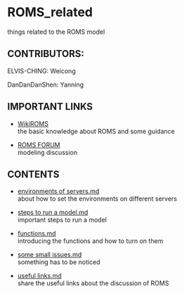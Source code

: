 # ROMS_related
things related to the ROMS model

## CONTRIBUTORS:
ELVIS-CHING: Weicong

DanDanDanShen: Yanning

## IMPORTANT LINKS
* [WikiROMS](https://www.myroms.org/forum/viewforum.php?f=13)  
  the basic knowledge about ROMS and some guidance

* [ROMS FORUM](https://www.myroms.org/forum/viewforum.php?f=13)  
  modeling discussion
  
## CONTENTS
* [environments of servers.md](https://github.com/ELVIS-CHING/ROMS_related/blob/main/enviroments%20of%20servers.md)  
about how to set the environments on different servers  

* [steps to run a model.md](https://github.com/ELVIS-CHING/ROMS_related/blob/main/steps%20to%20run%20a%20model.md)  
important steps to run a model  

* [functions.md](https://github.com/ELVIS-CHING/ROMS_related/blob/main/functions.md)  
introducing the functions and how to turn on them  

* [some small issues.md](https://github.com/ELVIS-CHING/ROMS_related/blob/main/some%20small%20issues.md)  
something has to be noticed  

* [useful links.md](https://github.com/ELVIS-CHING/ROMS_related/blob/main/useful%20links.md)  
share the useful links about the discussion of ROMS
